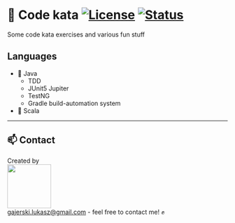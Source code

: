 # 🎯 Code kata [![License](https://img.shields.io/badge/licence-MIT-blue)](https://choosealicense.com/licenses/mit/) [![Status](https://img.shields.io/badge/status-work--in--progress-yellow)](https://github.com/Ukasz09/Code-katas)

Some code kata exercises and various fun stuff

## Languages 
- 🔹 Java
    - TDD
    - JUnit5 Jupiter
    - TestNG
    - Gradle build-automation system
- 🔹 Scala

___
## 📫 Contact 
Created by <br/>
<a href="https://github.com/Ukasz09" target="_blank"><img src="https://avatars0.githubusercontent.com/u/44710226?s=460&v=4"  width="100px;"></a>
<br/> gajerski.lukasz@gmail.com - feel free to contact me! ✊
